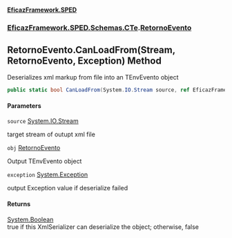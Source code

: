 #### [EficazFramework.SPED](EficazFrameworkSPED.md 'EficazFramework SPED')
### [EficazFramework.SPED.Schemas.CTe](EficazFramework.SPED.Schemas.CTe.md 'EficazFramework.SPED.Schemas.CTe').[RetornoEvento](EficazFramework.SPED.Schemas.CTe/RetornoEvento.md 'EficazFramework.SPED.Schemas.CTe.RetornoEvento')

## RetornoEvento.CanLoadFrom(Stream, RetornoEvento, Exception) Method

Deserializes xml markup from file into an TEnvEvento object

```csharp
public static bool CanLoadFrom(System.IO.Stream source, ref EficazFramework.SPED.Schemas.CTe.RetornoEvento obj, ref System.Exception exception);
```
#### Parameters

<a name='EficazFramework.SPED.Schemas.CTe.RetornoEvento.CanLoadFrom(System.IO.Stream,EficazFramework.SPED.Schemas.CTe.RetornoEvento,System.Exception).source'></a>

`source` [System.IO.Stream](https://docs.microsoft.com/en-us/dotnet/api/System.IO.Stream 'System.IO.Stream')

target stream of outupt xml file

<a name='EficazFramework.SPED.Schemas.CTe.RetornoEvento.CanLoadFrom(System.IO.Stream,EficazFramework.SPED.Schemas.CTe.RetornoEvento,System.Exception).obj'></a>

`obj` [RetornoEvento](EficazFramework.SPED.Schemas.CTe/RetornoEvento.md 'EficazFramework.SPED.Schemas.CTe.RetornoEvento')

Output TEnvEvento object

<a name='EficazFramework.SPED.Schemas.CTe.RetornoEvento.CanLoadFrom(System.IO.Stream,EficazFramework.SPED.Schemas.CTe.RetornoEvento,System.Exception).exception'></a>

`exception` [System.Exception](https://docs.microsoft.com/en-us/dotnet/api/System.Exception 'System.Exception')

output Exception value if deserialize failed

#### Returns
[System.Boolean](https://docs.microsoft.com/en-us/dotnet/api/System.Boolean 'System.Boolean')  
true if this XmlSerializer can deserialize the object; otherwise, false